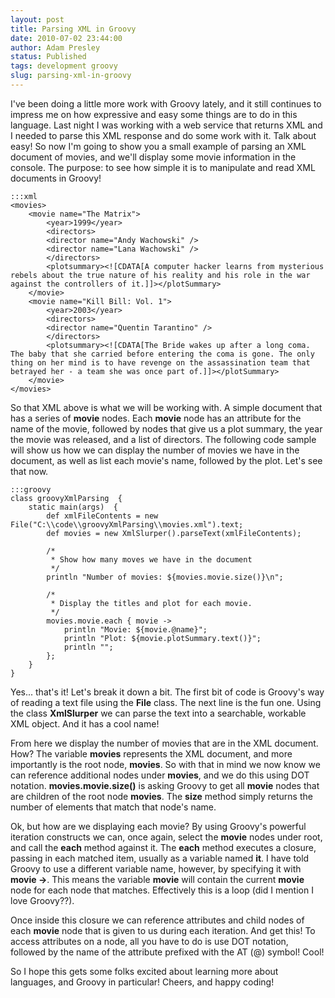 ```yaml
---
layout: post
title: Parsing XML in Groovy
date: 2010-07-02 23:44:00
author: Adam Presley
status: Published
tags: development groovy
slug: parsing-xml-in-groovy
---
```


I've been doing a little more work with Groovy lately, and it still
continues to impress me on how expressive and easy some things are to do
in this language. Last night I was working with a web service that
returns XML and I needed to parse this XML response and do some work
with it. Talk about easy! So now I'm going to show you a small example
of parsing an XML document of movies, and we'll display some movie
information in the console. The purpose: to see how simple it is to
manipulate and read XML documents in Groovy!  

    :::xml
    <movies>
        <movie name="The Matrix">
            <year>1999</year>
            <directors>
            <director name="Andy Wachowski" />
            <director name="Lana Wachowski" />
            </directors>
            <plotsummary><![CDATA[A computer hacker learns from mysterious rebels about the true nature of his reality and his role in the war against the controllers of it.]]></plotSummary>
        </movie>
        <movie name="Kill Bill: Vol. 1">
            <year>2003</year>
            <directors>
            <director name="Quentin Tarantino" />
            </directors>
            <plotsummary><![CDATA[The Bride wakes up after a long coma. The baby that she carried before entering the coma is gone. The only thing on her mind is to have revenge on the assassination team that betrayed her - a team she was once part of.]]></plotSummary>
        </movie>
    </movies>

So that XML above is what we will be working with. A simple document
that has a series of **movie** nodes. Each **movie** node has an
attribute for the name of the movie, followed by nodes that give us a
plot summary, the year the movie was released, and a list of directors.
The following code sample will show us how we can display the number of
movies we have in the document, as well as list each movie's name,
followed by the plot. Let's see that now.  
  
    :::groovy
    class groovyXmlParsing  {
        static main(args)  {
            def xmlFileContents = new File("C:\\code\\groovyXmlParsing\\movies.xml").text;
            def movies = new XmlSlurper().parseText(xmlFileContents);

            /*
             * Show how many moves we have in the document
             */
            println "Number of movies: ${movies.movie.size()}\n";

            /*
             * Display the titles and plot for each movie.
             */
            movies.movie.each { movie ->
                println "Movie: ${movie.@name}";
                println "Plot: ${movie.plotSummary.text()}";
                println "";
            };
        }
    }

Yes... that's it! Let's break it down a bit. The first bit of code is
Groovy's way of reading a text file using the **File** class. The
next line is the fun one. Using the class **XmlSlurper** we can
parse the text into a searchable, workable XML object. And it has a cool
name!  
  
From here we display the number of movies that are in the XML document.
How? The variable **movies** represents the XML document, and more
importantly is the root node, **movies**. So with that in mind we
now know we can reference additional nodes under **movies**, and we
do this using DOT notation. **movies.movie.size()** is asking Groovy
to get all **movie** nodes that are children of the root node
**movies**. The **size** method simply returns the number of
elements that match that node's name.  
  
Ok, but how are we displaying each movie? By using Groovy's powerful
iteration constructs we can, once again, select the **movie** nodes
under root, and call the **each** method against it. The
**each** method executes a closure, passing in each matched item,
usually as a variable named **it**. I have told Groovy to use a
different variable name, however, by specifying it with **movie
->**. This means the variable **movie** will contain the current
**movie** node for each node that matches. Effectively this is a
loop (did I mention I love Groovy??).   
  
Once inside this closure we can reference attributes and child nodes of
each **movie** node that is given to us during each iteration. And
get this! To access attributes on a node, all you have to do is use DOT
notation, followed by the name of the attribute prefixed with the AT (@)
symbol! Cool!  
  
So I hope this gets some folks excited about learning more about
languages, and Groovy in particular! Cheers, and happy coding!

